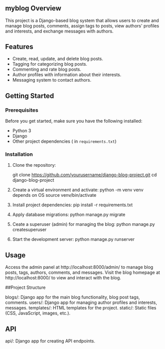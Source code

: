 # 

## myblog Overview

This project is a Django-based blog system that allows users to create and manage blog posts, comments, assign tags to posts, view authors' profiles and interests, and exchange messages with authors.

## Features

- Create, read, update, and delete blog posts.
- Tagging for categorizing blog posts.
- Commenting and rate blog posts.
- Author profiles with information about their interests.
- Messaging system to contact authors.

## Getting Started

### Prerequisites

Before you get started, make sure you have the following installed:

- Python 3
- Django
- Other project dependencies ( in `requirements.txt`)

### Installation

1. Clone the repository:

   
   git clone https://github.com/yourusername/django-blog-project.git
   cd django-blog-project

2. Create a virtual environment and activate:
   python -m venv venv
     depends on OS
   source venv/bin/activate
3. Install project dependencies:
   pip install -r requirements.txt
4. Apply database migrations:
   python manage.py migrate
5. Ceate a superuser (admin) for managing the blog:
   python manage.py createsuperuser
6. Start the development server:
   python manage.py runserver


## Usage

Access the admin panel at http://localhost:8000/admin/ to manage blog posts, tags, authors, comments, and messages.
Visit the blog homepage at http://localhost:8000/ to view and interact with the blog.

##Project Structure

blogs/: Django app for the main blog functionality, blog post tags, comments.
users/: Django app for managing author profiles and interests, messages.
templates/: HTML templates for the project.
static/: Static files (CSS, JavaScript, images, etc.).

## API

api/: Django app for creating API endpoints.

